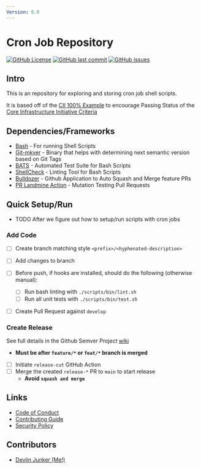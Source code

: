 ```yaml
---
Version: 0.0
---
```


# Cron Job Repository
<!-- Find More Badges Here: https://shields.io/ -->

[![GitHub License](https://img.shields.io/github/license/devlinjunker/dev.junk.cron?color=blue)](https://github.com/devlinjunker/dev.junk.cron/blob/develop/LICENSE) [![GitHub last commit](https://img.shields.io/github/last-commit/devlinjunker/dev.junk.cron)](https://github.com/devlinjunker/dev.junk.cron/commits/main)
[![GitHub issues](https://img.shields.io/github/issues/devlinjunker/dev.junk.cron)](https://github.com/devlinjunker/dev.junk.cron/issues)

<!--
TODO: Make these visible
[![GitHub priority issues](https://img.shields.io/github/issues/devlinjunker/dev.junk.cron/-priority?color=red&label=priority%20issues)](https://github.com/devlinjunker/dev.junk.cron/issues?q=is%3Aopen+is%3Aissue+label%3A-priority)
[![GitHub release (latest SemVer)](https://img.shields.io/github/v/release/devlinjunker/dev.junk.cron)](https://github.com/devlinjunker/dev.junk.cron/releases)
[![CII Best Practices Summary](https://img.shields.io/cii/summary/4558?label=core-infrastructure)](https://bestpractices.coreinfrastructure.org/en/projects/4558)  
-->

## Intro
<!-- Quick Description, could match Github repo description or have a little more info-->

This is an repository for exploring and storing cron job shell scripts. 

It is based off of the [CII 100% Example](https://github.com/devlinjunker/example.cii) to encourage Passing Status of the [Core Infrastructure Initiative Criteria]


## Dependencies/Frameworks
<!-- List the frameworks, libraries, and tools the project uses: -->

- [Bash] - For running Shell Scripts
- [Git-mkver] - Binary that helps with determining next semantic version based on Git Tags
- [BATS] - Automated Test Suite for Bash Scripts
- [ShellCheck] - Linting Tool for Bash Scripts
- [Bulldozer] - Github Application to Auto Squash and Merge feature PRs
- [PR Landmine Action] - Mutation Testing Pull Requests

## Quick Setup/Run
<!-- This section should try to quickly explain how to setup the project and start using it (server/app/demo/template) - ideally in list format -->

 - TODO After we figure out how to setup/run scripts with cron jobs
 
### Add Code
 - [ ] Create branch matching style `<prefix>/<hyphenated-description>`
 - [ ] Add changes to branch
 - [ ] Before push, if hooks are installed, should do the following (otherwise manual):
    - [ ] Run bash linting with `./scripts/bin/lint.sh`
    - [ ] Run all unit tests with `./scripts/bin/test.sh`
 - [ ] Create Pull Request against `develop`


### Create Release
See full details in the Github Semver Project [wiki](https://github.com/devlinjunker/template.github.semver/wiki/Release)
 - **Must be after `feature/*` or `feat/*` branch is merged**
 - [ ] Initiate `release-cut` GitHub Action
 - [ ] Merge the created `release-*` PR to `main` to start release
    - **Avoid `squash and merge`**


## Links

- [Code of Conduct]
- [Contributing Guide]
- [Security Policy]
<!--
- [Wiki]
  - [FAQ]
  - [README Pages]
- External
  - [Core Infrastructure Initiative Criteria]
  - [BATS]
  - [ShellCheck]
  - [PR Landmine Action]
-->

## Contributors

- [Devlin Junker (Me!)](mailto:devlinjunker@gmail.com)



[License]: LICENSE
[Security Policy]: SECURITY.md
[Code of Conduct]: CODE_OF_CONDUCT.md
[Contributing Guide]: CONTRIBUTING.md
[Git Hooks]: scripts/hooks#git-hook-scripts
[Github Workflows]: .github/workflows#github-workflows
[Wiki]: https://github.com/devlinjunker/dev.junk.cron/wiki
[FAQ]: https://github.com/devlinjunker/dev.junk.cron/wiki/!-FAQ
[README Pages]: https://github.com/devlinjunker/dev.junk.cron/wiki/.README-(synced)
[Core Infrastructure Initiative Criteria]: https://bestpractices.coreinfrastructure.org/en/criteria/0
[Github Actions]: https://docs.github.com/en/free-pro-team@latest/actions
[Bash]: https://tldp.org/LDP/abs/html/
[Git-mkver]: https://idc101.github.io/git-mkver/
[BATS]: https://bats-core.readthedocs.io/
[ShellCheck]: https://www.shellcheck.net/
[Bulldozer]: https://github.com/palantir/bulldozer
[PR Landmine Action]: https://github.com/tylermurry/github-pr-landmine
